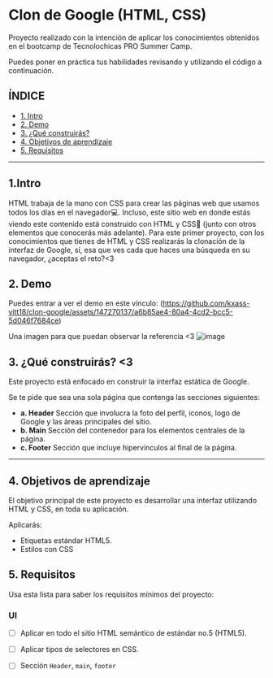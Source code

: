 
# Clon de Google (HTML, CSS)

Proyecto realizado con la intención de aplicar los conocimientos obtenidos en el bootcamp de Tecnolochicas PRO Summer Camp.

Puedes poner en práctica tus habilidades revisando y utilizando el código a continuación.

## ÍNDICE

* [1. Intro](https://github.com/kxass-vitt18/clon-de-google/tree/main#1intro)
* [2. Demo](https://github.com/kxass-vitt18/clon-de-google/tree/main#2-demo)
* [3. ¿Qué construirás?](https://github.com/kxass-vitt18/clon-de-google/tree/main#3-qu%C3%A9-construir%C3%A1s)
* [4. Objetivos de aprendizaje](https://github.com/kxass-vitt18/clon-de-google/tree/main#4-objetivos-de-aprendizaje)
* [5. Requisitos](https://github.com/kxass-vitt18/clon-de-google/tree/main#5-requisitos)

****

## 1.Intro

HTML trabaja de la mano con CSS para crear las páginas web que usamos todos los días en el navegador💻. Incluso, este sitio web en donde estás viendo este contenido está construido con HTML y CSS🤯 (junto con otros elementos que conocerás más adelante). Para este primer proyecto, con los conocimientos que tienes de HTML y CSS realizarás la clonación de la interfaz de Google, sí, esa que ves cada que haces una búsqueda en su navegador, ¿aceptas el reto?<3

## 2. Demo
Puedes entrar a ver el demo en este vínculo: (https://github.com/kxass-vitt18/clon-google/assets/147270137/a6b85ae4-80a4-4cd2-bcc5-5d046f7684ce)

Una imagen para que puedan observar la referencia <3
![image](https://github.com/kxass-vitt18/clon-google/assets/147270137/6890e375-98f3-4997-b318-e9295a9804b1)


## 3. ¿Qué construirás? <3

Este proyecto está enfocado en construir la interfaz estática de Google.

Se te pide que sea una sola página que contenga las secciones siguientes:
  - **a. Header**
    Sección que involucra la foto del perfil, iconos, logo de Google y las áreas principales del sitio.
  - **b. Main**
    Sección del contenedor para los elementos centrales de la página. 
  - **c. Footer**
    Sección que incluye hipervínculos al final de la página.

****

## 4. Objetivos de aprendizaje

El objetivo principal de este proyecto es desarrollar una interfaz utilizando HTML y CSS, en toda su aplicación.

Aplicarás:

- Etiquetas estándar HTML5.
- Estilos con CSS


## 5. Requisitos

Usa esta lista para saber los requisitos mínimos del proyecto:


### UI
- [ ] Aplicar en todo el sitio HTML semántico de estándar no.5 (HTML5).
- [ ] Aplicar tipos de selectores en CSS.
- [ ] Sección `Header`, `main`, `footer`

